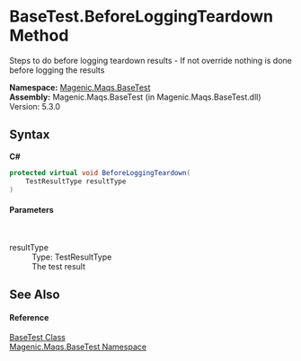 # BaseTest.BeforeLoggingTeardown Method 
 

Steps to do before logging teardown results - If not override nothing is done before logging the results

**Namespace:**&nbsp;<a href="#/MAQS_5/BaseTest_AUTOGENERATED/Magenic-Maqs-BaseTest_Namespace">Magenic.Maqs.BaseTest</a><br />**Assembly:**&nbsp;Magenic.Maqs.BaseTest (in Magenic.Maqs.BaseTest.dll) Version: 5.3.0

## Syntax

**C#**<br />
``` C#
protected virtual void BeforeLoggingTeardown(
	TestResultType resultType
)
```


#### Parameters
&nbsp;<dl><dt>resultType</dt><dd>Type: TestResultType<br />The test result</dd></dl>

## See Also


#### Reference
<a href="#/MAQS_5/BaseTest_AUTOGENERATED/BaseTest_Class">BaseTest Class</a><br /><a href="#/MAQS_5/BaseTest_AUTOGENERATED/Magenic-Maqs-BaseTest_Namespace">Magenic.Maqs.BaseTest Namespace</a><br />